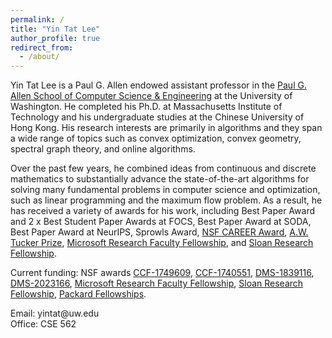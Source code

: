 ```yaml
---
permalink: /
title: "Yin Tat Lee"
author_profile: true
redirect_from: 
  - /about/
---
```



<!--<img style="float: left;padding-right:3%" src="images/profile.jpg" width="35%">-->
Yin Tat Lee is a Paul G. Allen endowed assistant professor in the [Paul G. Allen School of Computer Science &amp; Engineering](https://www.cs.washington.edu/) at the University of Washington<!-- and a visiting researcher in [Microsoft Research AI](https://www.microsoft.com/en-us/research/group/mlog/)-->. He completed his Ph.D. at Massachusetts Institute of Technology and his undergraduate studies at the Chinese University of Hong Kong. His research interests are primarily in algorithms and they span a wide range of topics such as convex optimization, convex geometry, spectral graph theory, and online algorithms.

Over the past few years, he combined ideas from continuous and discrete mathematics to substantially advance the state-of-the-art algorithms for solving many fundamental problems in computer science and optimization, such as linear programming and the maximum flow problem.  As a result, he has received a variety of awards for his work, including Best Paper Award and 2 x Best Student Paper Awards at FOCS, Best Paper Award at SODA, Best Paper Award at NeurIPS, Sprowls Award, [NSF CAREER Award](https://www.nsf.gov/awardsearch/showAward?AWD_ID=1749609), [A.W. Tucker Prize](http://www.mathopt.org/?nav=tucker), [Microsoft Research Faculty Fellowship](https://www.microsoft.com/en-us/research/academic-program/faculty-fellowship/), and [Sloan Research Fellowship](https://sloan.org/fellowships/).

Current funding: NSF awards [CCF-1749609](https://www.nsf.gov/awardsearch/showAward?AWD_ID=1749609), [CCF-1740551](https://www.nsf.gov/awardsearch/showAward?AWD_ID=1740551), [DMS-1839116](https://www.nsf.gov/awardsearch/showAward?AWD_ID=1839116), [DMS-2023166](https://www.nsf.gov/awardsearch/showAward?AWD_ID=2023166), [Microsoft Research Faculty Fellowship](https://www.microsoft.com/en-us/research/academic-program/faculty-fellowship/), [Sloan Research Fellowship](https://sloan.org/fellowships/), [Packard Fellowships](https://www.packard.org/what-we-fund/science/packard-fellowships-for-science-and-engineering/).

Email: yintat@<span style="display: none;">ignoreme-</span>uw.edu<br>
Office: CSE 562
